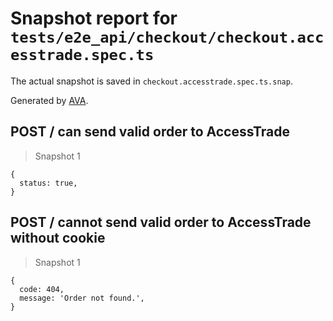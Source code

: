 # Snapshot report for `tests/e2e_api/checkout/checkout.accesstrade.spec.ts`

The actual snapshot is saved in `checkout.accesstrade.spec.ts.snap`.

Generated by [AVA](https://ava.li).

## POST / can send valid order to AccessTrade

> Snapshot 1

    {
      status: true,
    }

## POST / cannot send valid order to AccessTrade without cookie

> Snapshot 1

    {
      code: 404,
      message: 'Order not found.',
    }
